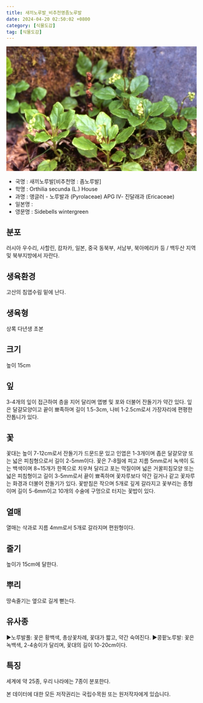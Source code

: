 ```yaml
---
title: 새끼노루발_비추천명좀노루발
date: 2024-04-20 02:50:02 +0800
category: [식물도감]
tag: [식물도감]
---
```




![새끼노루발[비추천명 : 좀노루발]](/assets/img/fileUpload/plants/basic/Pyrolaceae/Pyrola/18640/1_th2.JPG)
- 국명 : 새끼노루발[비추천명 : 좀노루발]
- 학명 : Orthilia secunda (L.) House
- 과명 : 앵글러 - 노루발과 (Pyrolaceae) APG Ⅳ- 진달래과 (Ericaceae)
- 일본명 : 
- 영문명 : Sidebells wintergreen


## 분포
러시아 우수리, 사할린, 캄차카, 일본, 중국 동북부, 서남부, 북아메리카 등 / 백두산 지역 및 북부지방에서 자란다.
## 생육환경
고산의 침엽수림 밑에 난다.
## 생육형
상록 다년생 초본 
## 크기
높이 15cm
## 잎
3-4개의 잎이 접근하여 층을 지어 달리며 엽병 및 포와 더불어 잔돌기가 약간 있다. 잎은 달걀모양이고 끝이 뾰족하며 길이 1.5-3cm, 나비 1-2.5cm로서 가장자리에 편평한 잔톱니가 있다.
## 꽃
꽃대는 높이 7-12cm로서 잔돌기가 드문드문 있고 인엽은 1-3개이며 좁은 달걀모양 또는 넓은 피침형으로서 길이 2-5mm이다. 꽃은 7-8월에 피고 지름 5mm로서 녹색이 도는 백색이며 8~15개가 한쪽으로 치우쳐 달리고 포는 막질이며 넓은 거꿀피침모양 또는 넓은 피침형이고 길이 3-5mm로서 끝이 뾰족하며 꽃자루보다 약간 길거나 같고 꽃자루는 화경과 더불어 잔돌기가 있다. 꽃받침은 작으며 5개로 깊게 갈라지고 꽃부리는 종형이며 길이 5-6mm이고 10개의 수술에 구멍으로 터지는 꽃밥이 있다.
## 열매
열매는 삭과로 지름 4mm로서 5개로 갈라지며 편원형이다.
## 줄기
높이가 15cm에 달한다.
## 뿌리
땅속줄기는 옆으로 길게 뻗는다. 
## 유사종
▶노루발풀: 꽃은 황백색, 총상꽃차례, 꽃대가 짧고, 약간 숙여진다.
▶콩팥노루발: 꽃은 녹백색, 2-4송이가 달리며, 꽃대의 길이 10-20cm이다.
## 특징
세계에 약 25종, 우리 나라에는 7종이 분포한다.






본 데이터에 대한 모든 저작권리는 국립수목원 또는 원저작자에게 있습니다.
